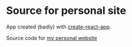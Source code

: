 # Source for personal site

App created (badly) with [create-react-app](https://www.npmjs.com/package/create-react-app).

Source code for [my personal website](http://davidcondemarin.com/)
